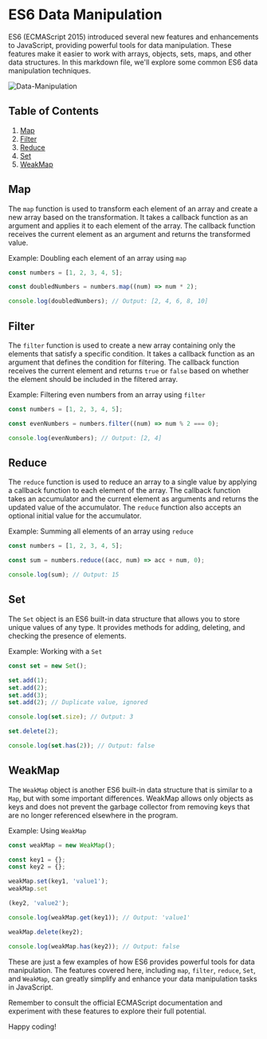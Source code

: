 # ES6 Data Manipulation

ES6 (ECMAScript 2015) introduced several new features and enhancements to JavaScript, providing powerful tools for data manipulation. These features make it easier to work with arrays, objects, sets, maps, and other data structures. In this markdown file, we'll explore some common ES6 data manipulation techniques.

![Data-Manipulation](https://miro.medium.com/v2/resize:fit:800/1*kzq58BNbwMKHeRigfCvDCg.jpeg)

## Table of Contents

1. [Map](#map)
2. [Filter](#filter)
3. [Reduce](#reduce)
4. [Set](#set)
5. [WeakMap](#weakmap)

## Map<a name="map"></a>

The `map` function is used to transform each element of an array and create a new array based on the transformation. It takes a callback function as an argument and applies it to each element of the array. The callback function receives the current element as an argument and returns the transformed value.

Example: Doubling each element of an array using `map`

```javascript
const numbers = [1, 2, 3, 4, 5];

const doubledNumbers = numbers.map((num) => num * 2);

console.log(doubledNumbers); // Output: [2, 4, 6, 8, 10]
```

## Filter<a name="filter"></a>

The `filter` function is used to create a new array containing only the elements that satisfy a specific condition. It takes a callback function as an argument that defines the condition for filtering. The callback function receives the current element and returns `true` or `false` based on whether the element should be included in the filtered array.

Example: Filtering even numbers from an array using `filter`

```javascript
const numbers = [1, 2, 3, 4, 5];

const evenNumbers = numbers.filter((num) => num % 2 === 0);

console.log(evenNumbers); // Output: [2, 4]
```

## Reduce<a name="reduce"></a>

The `reduce` function is used to reduce an array to a single value by applying a callback function to each element of the array. The callback function takes an accumulator and the current element as arguments and returns the updated value of the accumulator. The `reduce` function also accepts an optional initial value for the accumulator.

Example: Summing all elements of an array using `reduce`

```javascript
const numbers = [1, 2, 3, 4, 5];

const sum = numbers.reduce((acc, num) => acc + num, 0);

console.log(sum); // Output: 15
```

## Set<a name="set"></a>

The `Set` object is an ES6 built-in data structure that allows you to store unique values of any type. It provides methods for adding, deleting, and checking the presence of elements.

Example: Working with a `Set`

```javascript
const set = new Set();

set.add(1);
set.add(2);
set.add(3);
set.add(2); // Duplicate value, ignored

console.log(set.size); // Output: 3

set.delete(2);

console.log(set.has(2)); // Output: false
```

## WeakMap<a name="weakmap"></a>

The `WeakMap` object is another ES6 built-in data structure that is similar to a `Map`, but with some important differences. WeakMap allows only objects as keys and does not prevent the garbage collector from removing keys that are no longer referenced elsewhere in the program.

Example: Using `WeakMap`

```javascript
const weakMap = new WeakMap();

const key1 = {};
const key2 = {};

weakMap.set(key1, 'value1');
weakMap.set

(key2, 'value2');

console.log(weakMap.get(key1)); // Output: 'value1'

weakMap.delete(key2);

console.log(weakMap.has(key2)); // Output: false
```

These are just a few examples of how ES6 provides powerful tools for data manipulation. The features covered here, including `map`, `filter`, `reduce`, `Set`, and `WeakMap`, can greatly simplify and enhance your data manipulation tasks in JavaScript.

Remember to consult the official ECMAScript documentation and experiment with these features to explore their full potential.

Happy coding!